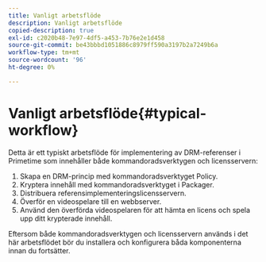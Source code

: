 ```yaml
---
title: Vanligt arbetsflöde
description: Vanligt arbetsflöde
copied-description: true
exl-id: c2020b48-7e97-4df5-a453-7b76e2e1d458
source-git-commit: be43bbbd1051886c8979ff590a3197b2a7249b6a
workflow-type: tm+mt
source-wordcount: '96'
ht-degree: 0%

---
```


# Vanligt arbetsflöde{#typical-workflow}

Detta är ett typiskt arbetsflöde för implementering av DRM-referenser i Primetime som innehåller både kommandoradsverktygen och licensservern:

1. Skapa en DRM-princip med kommandoradsverktyget Policy.
1. Kryptera innehåll med kommandoradsverktyget i Packager.
1. Distribuera referensimplementeringslicensservern.
1. Överför en videospelare till en webbserver.
1. Använd den överförda videospelaren för att hämta en licens och spela upp ditt krypterade innehåll.

Eftersom både kommandoradsverktygen och licensservern används i det här arbetsflödet bör du installera och konfigurera båda komponenterna innan du fortsätter.
